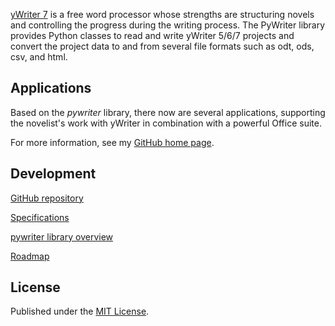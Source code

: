 [yWriter 7](http://www.spacejock.com/yWriter7.html) is a free word processor whose strengths are structuring novels and controlling the progress during the writing process. The PyWriter library provides Python classes to read and write yWriter 5/6/7 projects and convert the project data to and from several file formats such as odt, ods, csv, and html.


## Applications

Based on the  _pywriter_  library, there now are several applications, supporting the novelist's work with yWriter in combination with a powerful Office suite. 

For more information, see my [GitHub home page](https://peter88213.github.io).

## Development

[GitHub repository](https://github.com/peter88213/PyWriter)

[Specifications](devel/spec/index)

[pywriter library overview](devel/lib/pywriter)

[Roadmap](devel/roadmap)


## License

Published under the [MIT License](http://www.opensource.org/licenses/mit-license.php).